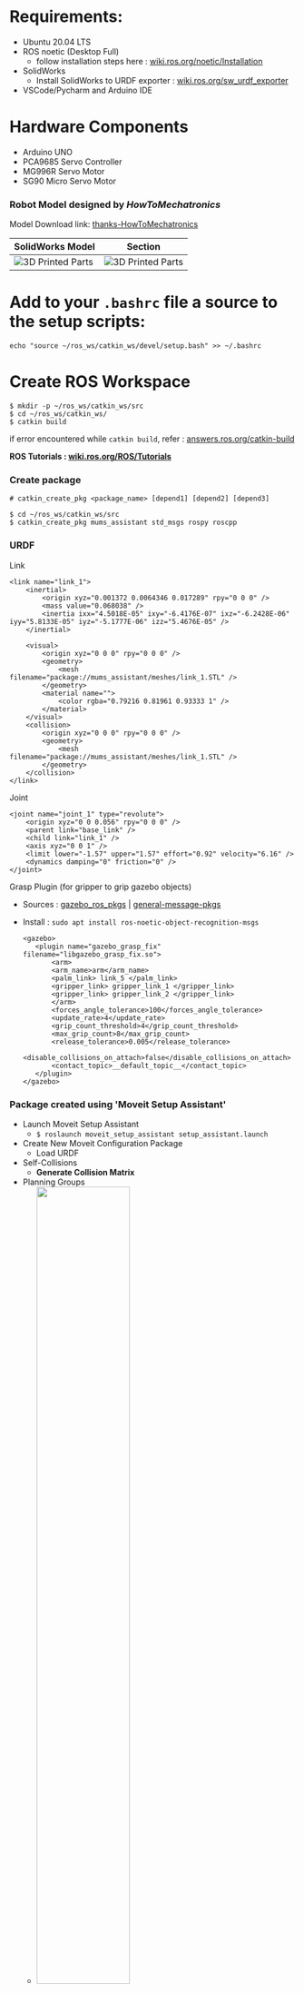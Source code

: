 # Requirements:
- Ubuntu 20.04 LTS
- ROS noetic (Desktop Full)
  - follow installation steps here : [wiki.ros.org/noetic/Installation](https://wiki.ros.org/noetic/Installation/Ubuntu)
- SolidWorks
  - Install SolidWorks to URDF exporter : [wiki.ros.org/sw_urdf_exporter](https://wiki.ros.org/sw_urdf_exporter/Tutorials/Export%20an%20Assembly)
- VSCode/Pycharm and Arduino IDE

# Hardware Components
- Arduino UNO
- PCA9685 Servo Controller
- MG996R Servo Motor
- SG90 Micro Servo Motor

### Robot Model designed by _HowToMechatronics_
Model Download link: [thanks-HowToMechatronics](https://thangs.com/m/38899)

| SolidWorks Model                                               | Section                                                       |
|----------------------------------------------------------------|---------------------------------------------------------------|
| ![3D Printed Parts](media/images/model_complete.jpeg?raw=true) | ![3D Printed Parts](media/images/model_section.jpeg?raw=true) |

# Add to your `.bashrc` file a source to the setup scripts:
`echo "source ~/ros_ws/catkin_ws/devel/setup.bash" >> ~/.bashrc`

# Create ROS Workspace
    $ mkdir -p ~/ros_ws/catkin_ws/src
    $ cd ~/ros_ws/catkin_ws/
    $ catkin build
if error encountered while `catkin build`, refer : [answers.ros.org/catkin-build](https://answers.ros.org/question/353113/catkin-build-in-ubuntu-2004-noetic)

**ROS Tutorials : [wiki.ros.org/ROS/Tutorials](https://wiki.ros.org/ROS/Tutorials)**

### Create package
    # catkin_create_pkg <package_name> [depend1] [depend2] [depend3]

    $ cd ~/ros_ws/catkin_ws/src
    $ catkin_create_pkg mums_assistant std_msgs rospy roscpp

### URDF
Link

    <link name="link_1">
        <inertial>
            <origin xyz="0.001372 0.0064346 0.017289" rpy="0 0 0" />
            <mass value="0.068038" />
            <inertia ixx="4.5018E-05" ixy="-6.4176E-07" ixz="-6.2428E-06" iyy="5.8133E-05" iyz="-5.1777E-06" izz="5.4676E-05" />
        </inertial>

        <visual>
            <origin xyz="0 0 0" rpy="0 0 0" />
            <geometry>
                <mesh filename="package://mums_assistant/meshes/link_1.STL" />
            </geometry>
            <material name="">
                <color rgba="0.79216 0.81961 0.93333 1" />
            </material>
        </visual>
        <collision>
            <origin xyz="0 0 0" rpy="0 0 0" />
            <geometry>
                <mesh filename="package://mums_assistant/meshes/link_1.STL" />
            </geometry>
        </collision>
    </link>

Joint

    <joint name="joint_1" type="revolute">
        <origin xyz="0 0 0.056" rpy="0 0 0" />
        <parent link="base_link" />
        <child link="link_1" />
        <axis xyz="0 0 1" />
        <limit lower="-1.57" upper="1.57" effort="0.92" velocity="6.16" />
        <dynamics damping="0" friction="0" />
    </joint>

Grasp Plugin (for gripper to grip gazebo objects)

- Sources : [gazebo_ros_pkgs](https://github.com/ros-simulation/gazebo_ros_pkgs) | [general-message-pkgs](https://github.com/JenniferBuehler/general-message-pkgs)

- Install : `sudo apt install ros-noetic-object-recognition-msgs`

      <gazebo>
         <plugin name="gazebo_grasp_fix" filename="libgazebo_grasp_fix.so">
             <arm>
             <arm_name>arm</arm_name>
             <palm_link> link_5 </palm_link>
             <gripper_link> gripper_link_1 </gripper_link>
             <gripper_link> gripper_link_2 </gripper_link>
             </arm>
             <forces_angle_tolerance>100</forces_angle_tolerance>
             <update_rate>4</update_rate>
             <grip_count_threshold>4</grip_count_threshold>
             <max_grip_count>8</max_grip_count>
             <release_tolerance>0.005</release_tolerance>
             <disable_collisions_on_attach>false</disable_collisions_on_attach>
             <contact_topic>__default_topic__</contact_topic>
         </plugin>
      </gazebo>

### Package created using 'Moveit Setup Assistant'

- Launch Moveit Setup Assistant
  - `$ roslaunch moveit_setup_assistant setup_assistant.launch`
- Create New Moveit Configuration Package
  - Load URDF
- Self-Collisions
  - **Generate Collision Matrix**
- Planning Groups
  - <img src="media/images/planning_group.png" width="60%">
- Robot Poses
  - rest pose : all arm joint angle = [0 0 0 0 0]
  - gripper_close : gripper joint = [0 0]
  - gripper_open : gripper joint = [-1 -1]
- End Effector
  - <img src="media/images/end_effector.png" width="60%">
- Controllers
  - <img src="media/images/setup_controllers.png" width="60%">
- Save package as : `mums_assistant_config`

# World
- Kitchen model in world file

      <model name='kitchen'>
        <static>1</static>
          <link name='kitchen'>
            <visual name='visual'>
               <geometry>
                  <mesh>
                    <uri>model://Kitchen/meshes/model.dae</uri>
                    <scale>0.5 0.5 0.5</scale>
                  </mesh>
               </geometry>
            </visual>
            <self_collide>0</self_collide>
            <enable_wind>0</enable_wind>
            <kinematic>0</kinematic>
          </link>
        <pose>-0.804049 0.532603 0 0 0 0</pose>
      </model>

# Simulation

- Inputs via Rviz:

https://user-images.githubusercontent.com/42796209/156630172-7028c14f-a111-45b8-9cae-e2dcd7bb42e3.mp4

- Inputs via scripts:



# Ros-serial
Follow : [wiki.ros.org/rosserial_arduino](https://wiki.ros.org/rosserial_arduino/Tutorials/Arduino%20IDE%20Setup)

---

# 3D Printing Parts

| 1                                                           | 2                                                           | 3                                                           |
|-------------------------------------------------------------|-------------------------------------------------------------|-------------------------------------------------------------|
| ![3D Printed Parts](media/images/3d_printed_2.jpg?raw=true) | ![3D Printed Parts](media/images/3d_printed_3.jpg?raw=true) | ![3D Printed Parts](media/images/3d_printed_4.jpg?raw=true) |

---

# Code for terminal
- $ source devel/setup.bash
- $ roscore
- $ rosrun rosserial_python serial_node.py _port:=/dev/ttyACM0 _baud:=115200
- $ roslaunch mums_assistant test.launch
- $ rosrun mums_assistant testcode.py
- $ rosrun mums_assistant joint_servo_publisher_test.py
- $ rosrun mums_assistant joint_servo_subscriber_test.py
